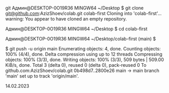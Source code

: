 git
Админ@DESKTOP-0O19R36 MINGW64 ~/Desktop
$ git clone git@github.com:AzizShoev/colab.git colab-first
Cloning into 'colab-first'...
warning: You appear to have cloned an empty repository.

Админ@DESKTOP-0O19R36 MINGW64 ~/Desktop
$ cd colab-first

Админ@DESKTOP-0O19R36 MINGW64 ~/Desktop/colab-first (main)
$


$ git push -u origin main
Enumerating objects: 4, done.
Counting objects: 100% (4/4), done.
Delta compression using up to 12 threads
Compressing objects: 100% (3/3), done.
Writing objects: 100% (3/3), 509 bytes | 509.00 KiB/s, done.
Total 3 (delta 0), reused 0 (delta 0), pack-reused 0
To github.com:AzizShoev/colab.git
   0b498d7..2800e26  main -> main
branch 'main' set up to track 'origin/main'.

14.02.2023